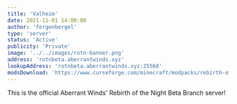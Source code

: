 ```yaml
---
title: 'Valheim'
date: 2021-11-01 14:00:00
author: 'fergenbergel'
type: 'server'
status: 'Active'
publicity: 'Private'
image: '../../images/rotn-banner.png'
address: 'rotnbeta.aberrantwinds.xyz'
lookupAddress: 'rotnbeta.aberrantwinds.xyz:25568'
modsDownload: 'https://www.curseforge.com/minecraft/modpacks/rebirth-of-the-night/files'
---
```


This is the official Aberrant Winds' Rebirth of the Night Beta Branch server!